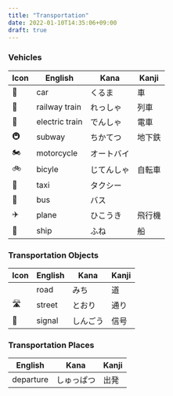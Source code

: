 ```yaml
---
title: "Transportation"
date: 2022-01-10T14:35:06+09:00
draft: true
---
```

### Vehicles
| Icon | English        | Kana       | Kanji  |
|------|----------------|------------|--------|
| 🚗   | car            | くるま     | 車     |
| 🚂   | railway train  | れっしゃ   | 列車   |
| 🚆   | electric train | でんしゃ   | 電車   |
| 🚇   | subway         | ちかてつ   | 地下鉄 |
| 🏍️   | motorcycle     | オートバイ |        |
| 🚲   | bicyle         | じてんしゃ | 自転車 |
| 🚕   | taxi           | タクシー   |        |
| 🚌   | bus            | バス       |        |
| ✈️    | plane          | ひこうき   | 飛行機 |
| 🚢   | ship           | ふね       | 船     |

### Transportation Objects
| Icon | English | Kana     | Kanji |
|------|---------|----------|-------|
|      | road    | みち     | 道    |
| 🛣️   | street  | とおり   | 通り  |
| 🚦   | signal  | しんごう | 信号  |

### Transportation Places
| English   | Kana       | Kanji |
|-----------|------------|-------|
| departure | しゅっぱつ | 出発  |
